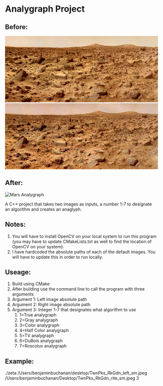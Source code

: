 # Analygraph Project

## Before:
![Mars left](/TwnPks_RkGdn_left_sm.jpeg "Mars left")
![Mars right](/TwnPks_RkGdn_rite_sm.jpeg "Mars right")
## After:

![Mars Analygraph](/exampleAnalygraph.png "Mars Color Analygraph")


A C++ project that takes two images as inputs, a number 1-7 to designate an algorithm and creates an anaglyph.

## Notes:
1. You will have to install OpenCV on your local system to run this program (you may have to update CMakeLists.txt as well to find the location of OpenCV on your system).
2. I have hardcoded the absolute paths of each of the default images. You will have to update this in order to run locally.

## Useage:
1. Build using CMake
2. After building use the command line to call the program with three arguments
  1. Argument 1: Left image absolute path
  2. Argument 2: Right image absolute path
  3. Argument 3: Integer 1-7 that designates what algorithm to use
     1. 1=True analygraph
     2. 2=Gray analygraph
     3. 3=Color analygraph
     4. 4=Half Color analygraph
     5. 5=TV analygraph
     6. 6=DuBois analygraph
     7. 7=Roscolux analygraph

## Example:
 ./zeta /Users/benjaminbuchanan/desktop/TwnPks_RkGdn_left_sm.jpeg /Users/benjaminbuchanan/Desktop/TwnPks_RkGdn_rite_sm.jpeg 3
